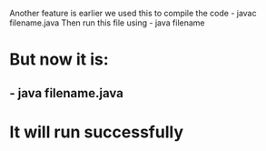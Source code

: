 Another feature is earlier we used this to compile the code
      - javac filename.java
Then run this file using
      - java filename


# But now it is:
  ## - java filename.java
# It will run successfully
